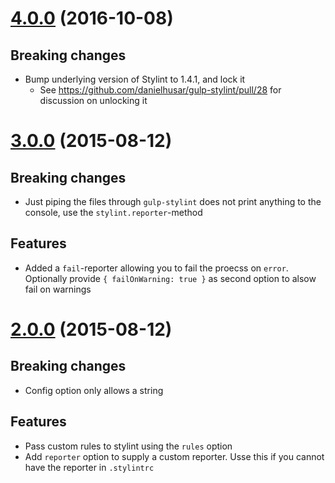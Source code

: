 # [4.0.0](https://github.com/danielhusar/gulp-stylint/compare/v3.0.0...v4.0.0) (2016-10-08)
## Breaking changes
* Bump underlying version of Stylint to 1.4.1, and lock it
  * See https://github.com/danielhusar/gulp-stylint/pull/28 for discussion on unlocking it

# [3.0.0](https://github.com/danielhusar/gulp-stylint/compare/v2.0.0...v3.0.0) (2015-08-12)
## Breaking changes
* Just piping the files through `gulp-stylint` does not print anything to the console, use the `stylint.reporter`-method

## Features
* Added a `fail`-reporter allowing you to fail the proecss on `error`. Optionally provide `{ failOnWarning: true }` as second option to alsow fail on warnings

# [2.0.0](https://github.com/danielhusar/gulp-stylint/compare/v1.1.10...v2.0.0) (2015-08-12)
## Breaking changes
* Config option only allows a string

## Features
* Pass custom rules to stylint using the `rules` option
* Add `reporter` option to supply a custom reporter. Usse this if you cannot have the reporter in `.stylintrc`
